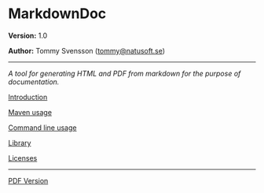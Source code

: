 # MarkdownDoc

__Version:__ 1.0

__Author:__ Tommy Svensson (tommy@natusoft.se)

----

_A tool for generating HTML and PDF from markdown for the purpose of documentation._

[Introduction](Docs/MarkdownDoc.md)

[Maven usage](MavenPlugin/docs/MarkdownDoc-Maven-Plugin.md)

[Command line usage](CommandLine/docs/MarkdownDoc-CommandLine.md)

[Library](Library/docs/MarkdownDoc-Library.md)

[Licenses](Docs/licenses.md)

----

[PDF Version](Docs/MarkdownDoc-User-Guide.pdf)